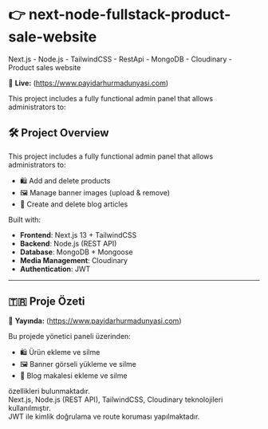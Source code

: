 # 👉 next-node-fullstack-product-sale-website
Next.js - Node.js - TailwindCSS - RestApi - MongoDB - Cloudinary - Product sales website

📍 **Live:** (https://www.payidarhurmadunyasi.com)

This project includes a fully functional admin panel that allows administrators to:

## 🛠️ Project Overview

This project includes a fully functional admin panel that allows administrators to:

- 🛍️ Add and delete products  
- 🖼️ Manage banner images (upload & remove)  
- 📰 Create and delete blog articles  

Built with:

- **Frontend**: Next.js 13 + TailwindCSS  
- **Backend**: Node.js (REST API)  
- **Database**: MongoDB + Mongoose  
- **Media Management**: Cloudinary  
- **Authentication**: JWT  

---

## 🇹🇷 Proje Özeti

📍 **Yayında:** (https://www.payidarhurmadunyasi.com)

Bu projede yönetici paneli üzerinden:

- 🛍️ Ürün ekleme ve silme  
- 🖼️ Banner görseli yükleme ve silme  
- 📰 Blog makalesi ekleme ve silme  

özellikleri bulunmaktadır.  
Next.js, Node.js (REST API), TailwindCSS, Cloudinary teknolojileri kullanılmıştır.  
JWT ile kimlik doğrulama ve route koruması yapılmaktadır.
